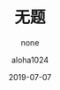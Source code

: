 ---
layout: post
title: 无题
subtitle: "none"
date: 2019-07-07
author: "aloha1024"
catalog: true
tags:
    - 随笔
    - 摘抄
---